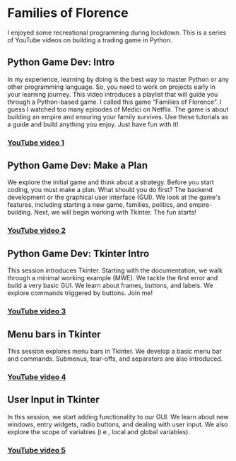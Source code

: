 # Families of Florence
I enjoyed some recreational programming during lockdown. This is a series of YouTube videos on building a trading game in Python.

## Python Game Dev: Intro
In my experience, learning by doing is the best way to master Python or any other programming language. So, you need to work on projects early in your learning journey. This video introduces a playlist that will guide you through a Python-based game. I called this game “Families of Florence”. I guess I watched too many episodes of Medici on Netflix. The game is about building an empire and ensuring your family survives. Use these tutorials as a guide and build anything you enjoy. Just have fun with it!

### [YouTube video 1](https://youtu.be/parSrkP_zXY)

## Python Game Dev: Make a Plan
We explore the initial game and think about a strategy. Before you start coding, you must make a plan. What should you do first? The backend development or the graphical user interface (GUI). We look at the game's features, including starting a new game, families, politics, and empire-building. Next, we will begin working with Tkinter. The fun starts!

### [YouTube video 2](https://youtu.be/4w_T2Hc8nfU)

## Python Game Dev: Tkinter Intro
This session introduces Tkinter. Starting with the documentation, we walk through a minimal working example (MWE). We tackle the first error and build a very basic GUI. We learn about frames, buttons, and labels. We explore commands triggered by buttons. Join me!

### [YouTube video 3](https://youtu.be/f-a8hLrYEU4)

## Menu bars in Tkinter
This session explores menu bars in Tkinter. We develop a basic menu bar and commands. Submenus, tear-offs, and separators are also introduced.

### [YouTube video 4](https://youtu.be/Z19X2yHzWs0)

## User Input in Tkinter
In this session, we start adding functionality to our GUI. We learn about new windows, entry widgets, radio buttons, and dealing with user input. We also explore the scope of variables (i.e., local and global variables).

### [YouTube video 5](https://youtu.be/wmMsXzfD2hc)
